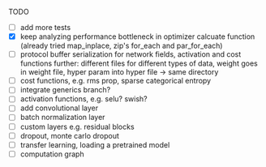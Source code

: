 TODO

- [ ] add more tests
- [X] keep analyzing performance bottleneck in optimizer calcuate function 
      (already tried map_inplace, zip's for_each and par_for_each)
- [ ] protocol buffer serialization for network fields, activation and cost functions
      further: different files for different types of data, weight goes in weight file, hyper param into hyper file -> same directory
- [ ] cost functions, e.g. rms prop, sparse categorical entropy
- [ ] integrate generics branch?
- [ ] activation functions, e.g. selu? swish?
- [ ] add convolutional layer
- [ ] batch normalization layer
- [ ] custom layers e.g. residual blocks
- [ ] dropout, monte carlo dropout
- [ ] transfer learning, loading a pretrained model
- [ ] computation graph
